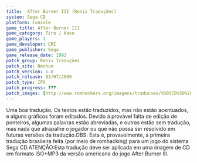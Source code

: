 ```yaml
---
title:  After Burner III (Renix Traduções)
system: Sega CD
platform: Console
game_title: After Burner III
game_category: Tiro / Nave
game_players: 1
game_developer: CRI
game_publisher: Sega
game_release_date: 1992
patch_group: Renix Traduções
patch_site: Nenhum
patch_version: 1.0
patch_release: 03/07/2009
patch_type: IPS
patch_progress: ???
patch_images: [http://www.romhackers.org/imagens/traducoes/%5BSCD%5D%20After%20Burner%20III%20-%20Renix%20-%201.png,http://www.romhackers.org/imagens/traducoes/%5BSCD%5D%20After%20Burner%20III%20-%20Renix%20-%202.png,http://www.romhackers.org/imagens/traducoes/%5BSCD%5D%20After%20Burner%20III%20-%20Renix%20-%203.png]
---
```

Uma boa tradução. Os textos estão traduzidos, mas não estão acentuados, e alguns gráficos foram editados. Devido à provável falta de edição de ponteiros, algumas palavras estão abreviadas, e outras estão sem tradução, mas nada que atrapalhe o jogador ou que não possa ser resolvido em futuras versões da tradução.OBS: Esta é, provavelmente, a primeira tradução brasileira feita (por meio de romhacking) para um jogo do sistema Sega CD.ATENÇÃO:Esta tradução deve ser aplicada em uma imagem de CD em formato ISO+MP3 da versão americana do jogo After Burner III.
